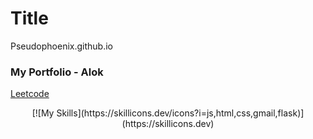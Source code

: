 # Title
Pseudophoenix.github.io
### My Portfolio - Alok

[Leetcode](https://leetcode.com/u/pseudophoenix/)
<p align="center">
  [![My Skills](https://skillicons.dev/icons?i=js,html,css,gmail,flask)](https://skillicons.dev)
</p>
